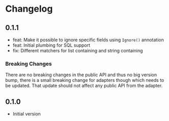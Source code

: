 # Changelog

## 0.1.1

- feat: Make it possible to ignore specific fields using `Ignore()` annotation
- feat: Initial plumbing for SQL support
- fix: Different matchers for list containing and string containing

### Breaking Changes

There are no breaking changes in the public API and thus no big version bump,
there is a small breaking change for adapters though which needs to be updated.
That update should not affect any public API from the adapter.

## 0.1.0

- Initial version

